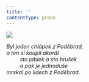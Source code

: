 ```yaml
---
title: ''
contentType: prose
---
```


<section>

![](../Images/072.jpg)

_Byl jeden chlápek z Poděbrad,  
a ten si koupil akorát  
         sto jablek a sto hrušek  
         a pak je jednoduše  
mrskal po lidech z Poděbrad._

</section>
